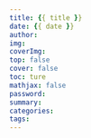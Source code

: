 ```yaml
---
title: {{ title }}
date: {{ date }}
author:
img:
coverImg:
top: false
cover: false
toc: ture
mathjax: false
password:
summary:
categories:
tags:
---
```


